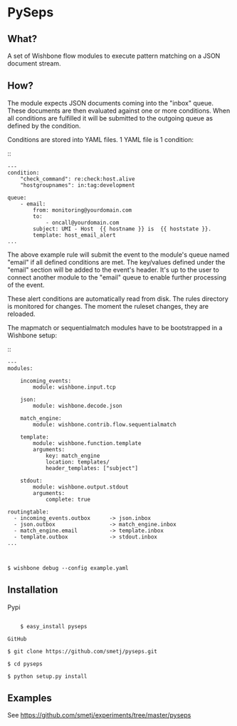 PySeps
======

What?
-----

A set of Wishbone flow modules to execute pattern matching on a JSON document
stream.

How?
----

The module expects JSON documents coming into the "inbox" queue.  These
documents are then evaluated against one or more conditions.  When all
conditions are fulfilled it will be submitted to the outgoing queue as defined
by the condition.

Conditions are stored into YAML files.  1 YAML file is 1 condition:

::

    ---
    condition:
        "check_command": re:check:host.alive
        "hostgroupnames": in:tag:development

    queue:
        - email:
            from: monitoring@yourdomain.com
            to:
                - oncall@yourdomain.com
            subject: UMI - Host  {{ hostname }} is  {{ hoststate }}.
            template: host_email_alert
    ...


The above example rule will submit the event to the module's queue named
"email" if all defined conditions are met.  The key/values defined under the
"email" section will be added to the event's header.  It's up to the user to
connect another module to the "email" queue to enable further processing of
the event.

These alert conditions are automatically read from disk. The rules directory
is monitored for changes.  The moment the ruleset changes, they are reloaded.


The mapmatch or sequentialmatch modules have to be bootstrapped in a Wishbone
setup:

::

    ---
    modules:

        incoming_events:
            module: wishbone.input.tcp

        json:
            module: wishbone.decode.json

        match_engine:
            module: wishbone.contrib.flow.sequentialmatch

        template:
            module: wishbone.function.template
            arguments:
                key: match_engine
                location: templates/
                header_templates: ["subject"]

        stdout:
            module: wishbone.output.stdout
            arguments:
                complete: true

    routingtable:
      - incoming_events.outbox      -> json.inbox
      - json.outbox                 -> match_engine.inbox
      - match_engine.email          -> template.inbox
      - template.outbox             -> stdout.inbox
    ...



    $ wishbone debug --config example.yaml

Installation
------------

Pypi
~~~~

    $ easy_install pyseps

GitHub
~~~~~~

    $ git clone https://github.com/smetj/pyseps.git

    $ cd pyseps

    $ python setup.py install

Examples
--------

See https://github.com/smetj/experiments/tree/master/pyseps


